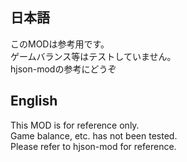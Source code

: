 ## 日本語<br>
このMODは参考用です。<br>
ゲームバランス等はテストしていません。<br>
hjson-modの参考にどうぞ<br>

## English<br>
This MOD is for reference only.<br>
Game balance, etc. has not been tested.<br>
Please refer to hjson-mod for reference.<br>
